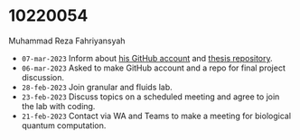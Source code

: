 # 10220054
Muhammad Reza Fahriyansyah

+ `07-mar-2023` Inform about [his GitHub account](https://github.com/rezafahri11) and [thesis repository](https://github.com/rezafahri11/tugas-akhir/issues).
+ `06-mar-2023` Asked to make GitHub account and a repo for final project discussion.
+ `28-feb-2023` Join granular and fluids lab.
+ `23-feb-2023` Discuss topics on a scheduled meeting and agree to join the lab with coding.
+ `21-feb-2023` Contact via WA and Teams to make a meeting for biological quantum computation.
